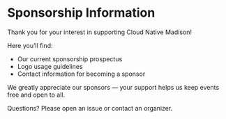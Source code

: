 # Sponsorship Information

Thank you for your interest in supporting Cloud Native Madison!

Here you’ll find:

- Our current sponsorship prospectus
- Logo usage guidelines
- Contact information for becoming a sponsor

We greatly appreciate our sponsors — your support helps us keep events free and open to all.

Questions? Please open an issue or contact an organizer.
